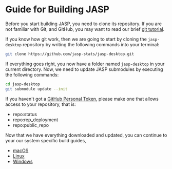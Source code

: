 Guide for Building JASP
======================

Before you start building JASP, you need to clone its repository. If you are not familiar with Git, and GitHub, you may want to read our brief [git tutorial](git-guide.md). 

If you know how git work, then we are going to start by cloning the `jasp-desktop` repository by writing the following commands into your terminal:

```bash
git clone https://github.com/jasp-stats/jasp-desktop.git
```

If everything goes right, you now have a folder named `jasp-desktop` in your current directory. Now, we need to update JASP submodules by executing the following commands:

```bash
cd jasp-desktop
git submodule update --init
```


If you haven't got a [GitHub Personal Token](https://docs.github.com/en/authentication/keeping-your-account-and-data-secure/creating-a-personal-access-token), please make one that allows access to your repository, that is:
- repo:status
- repo:rep_deployment
- repo:public_repo

Now that we have everything downloaded and updated, you can continue to your our system specific build guides, 

- [macOS](jasp-build-guide-macos.md)
- [Linux](jasp-build-guide-linux.md)
- [Windows](jasp-build-guide-windows.md)
